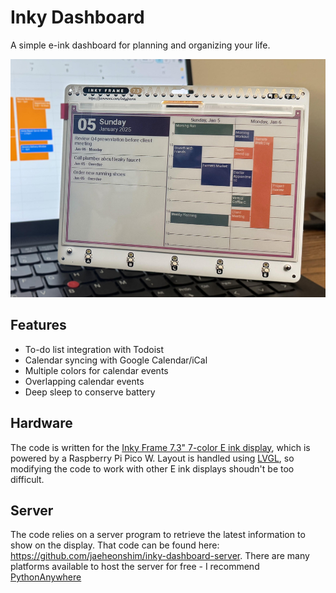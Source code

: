 # Inky Dashboard
A simple e-ink dashboard for planning and organizing your life.

![](showcase.jpg)

## Features
- To-do list integration with Todoist
- Calendar syncing with Google Calendar/iCal
- Multiple colors for calendar events
- Overlapping calendar events
- Deep sleep to conserve battery

## Hardware
The code is written for the [Inky Frame 7.3" 7-color E ink display](https://shop.pimoroni.com/products/inky-frame-7-3?variant=40541882056787), which is powered by a Raspberry Pi Pico W. Layout is handled using [LVGL](https://lvgl.io/), so modifying the code to work with other E ink displays shoudn't be too difficult.

## Server
The code relies on a server program to retrieve the latest information to show on the display. That code can be found here: https://github.com/jaeheonshim/inky-dashboard-server. There are many platforms available to host the server for free - I recommend [PythonAnywhere](https://www.pythonanywhere.com)